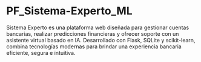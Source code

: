 # PF_Sistema-Experto_ML
Sistema Experto es una plataforma web diseñada para gestionar cuentas bancarias, realizar predicciones financieras y ofrecer soporte con un asistente virtual basado en IA. Desarrollado con Flask, SQLite y scikit-learn, combina tecnologías modernas para brindar una experiencia bancaria eficiente, segura e intuitiva.
